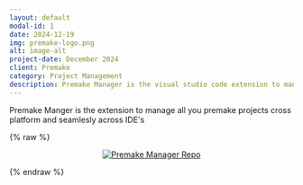 ```yaml
---
layout: default
modal-id: 1
date: 2024-12-19
img: premake-logo.png
alt: image-alt
project-date: December 2024
client: Premake
category: Project Management
description: Premake Manager is the visual studio code extension to manage projects using premake
---
```


Premake Manger is the extension to manage all you premake projects cross platform and seamlesly across IDE's

{% raw %}
<p align="center">
  <a href="https://github.com/lolrobbe2/premake-manager">
    <picture>
      <source
        srcset="https://github-readme-stats.vercel.app/api/pin/?username=lolrobbe2&repo=premake-manager&theme=vision-friendly-dark"
        media="(prefers-color-scheme: dark)"
      />
      <source
        srcset="https://github-readme-stats.vercel.app/api/pin/?username=lolrobbe2&repo=premake-manager&theme=solarized-light"
        media="(prefers-color-scheme: light), (prefers-color-scheme: no-preference)"
      />
      <img
        src="https://github-readme-stats.vercel.app/api/pin/?username=lolrobbe2&repo=premake-manager"
        alt="Premake Manager Repo"
      />
    </picture>
  </a>
</p>
{% endraw %}